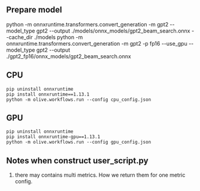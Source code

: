## Prepare model
python -m onnxruntime.transformers.convert_generation -m gpt2 --model_type gpt2 --output ./models/onnx_models/gpt2_beam_search.onnx --cache_dir ./models
python -m onnxruntime.transformers.convert_generation -m gpt2 -p fp16 --use_gpu --model_type gpt2 --output ./gpt2_fp16/onnx_models/gpt2_beam_search.onnx


## CPU
```
pip uninstall onnxruntime
pip install onnxruntime==1.13.1
python -m olive.workflows.run --config cpu_config.json
```

## GPU
```
pip uninstall onnxruntime
pip install onnxruntime-gpu==1.13.1
python -m olive.workflows.run --config gpu_config.json
```


## Notes when construct user_script.py
1. there may contains multi metrics. How we return them for one metric config.
